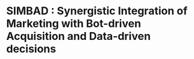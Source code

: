 # SIMBAD : Synergistic Integration of Marketing with Bot-driven Acquisition and Data-driven decisions

